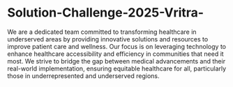 # Solution-Challenge-2025-Vritra-
We are a dedicated team committed to transforming healthcare in underserved areas by providing innovative solutions and resources to improve patient care and wellness. Our focus is on leveraging technology to enhance healthcare accessibility and efficiency in communities that need it most. We strive to bridge the gap between medical advancements and their real-world implementation, ensuring equitable healthcare for all, particularly those in underrepresented and underserved regions.
